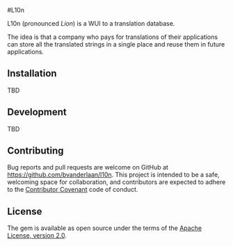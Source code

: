 #L10n

L10n (pronounced *Lion*) is a WUI to a translation database. 

The idea is that a company who pays for translations of their applications can store all the translated strings in a single place and reuse them in future applications.

## Installation

TBD

## Development

TBD

## Contributing

Bug reports and pull requests are welcome on GitHub at https://github.com/bvanderlaan/l10n. This project is intended to be a safe, welcoming space for collaboration, and contributors are expected to adhere to the [Contributor Covenant](http://contributor-covenant.org) code of conduct.


## License

The gem is available as open source under the terms of the [Apache License, version 2.0](https://opensource.org/licenses/Apache-2.0).